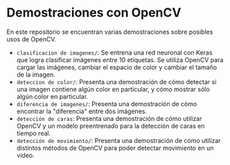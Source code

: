 # Demostraciones con OpenCV

En este repositorio se encuentran varias demostraciones sobre posibles usos de OpenCV.

- `clasificacion de imagenes/`: Se entrena una red neuronal con Keras que logra clasificar imágenes entre 10 etiquetas. Se utiliza OpenCV para cargar las imágenes, cambiar el espacio de color y cambiar el tamaño de la imagen.
- `deteccion de color/`: Presenta una demostración de cómo detectar si una imagen contiene algún color en particular, y cómo mostrar sólo algún color en particular.
- `diferencia de imagenes/`: Presenta una demostración de cómo encontrar la "diferencia" entre dos imágenes.
- `detección de caras`: Presenta una demostración de cómo utilizar OpenCV y un modelo preentrenado para la detección de caras en tiempo real.
- `detección de movimiento/`: Presenta una demostración de cómo utilizar distintos métodos de OpenCV para poder detectar movimiento en un video.
